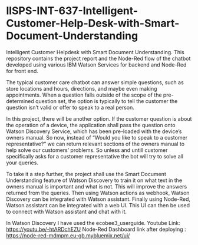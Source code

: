 # llSPS-INT-637-Intelligent-Customer-Help-Desk-with-Smart-Document-Understanding
Intelligent Customer Helpdesk with Smart Document Understanding. This repository contains the project report and the Node-Red flow of the chatbot developed using various IBM Watson Services for backend and Node-Red for front end. 

The typical customer care chatbot can answer simple questions, such as store locations and hours, directions, and maybe even making appointments. When a question falls outside of the scope of the pre-determined question set, the option is typically to tell the customer the question isn’t valid or offer to speak to a real person.

In this project, there will be another option. If the customer question is about the operation of a device, the application shall pass the question onto Watson Discovery Service, which has been pre-loaded with the device’s owners manual. So now, instead of “Would you like to speak to a customer representative?” we can return relevant sections of the owners manual to help solve our customers’ problems. So unless and untill customer specifically asks for a customer representative the bot will try to solve all your queries.

To take it a step further, the project shall use the Smart Document Understanding feature of Watson Discovery to train it on what text in the owners manual is important and what is not. This will improve the answers returned from the queries. Then using Watson actions as webhook, Watson Discovery can be integrated with Watson assistant. Finally using Node-Red, Watson assistant can be integrated with a web UI. This UI can then be used to connect with Watson assistant and chat with it.

In Watson Discovery I have used the ecobee3_userguide.
Youtube Link: https://youtu.be/-htARDchEZU
Node-Red Dashboard link after deploying : https://node-red-mdmpm.eu-gb.mybluemix.net/ui/
